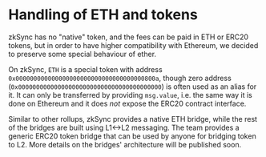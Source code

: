 # Handling of ETH and tokens

zkSync has no "native" token, and the fees can be paid in ETH or ERC20 tokens, but in order to have higher compatibility with Ethereum, we decided to preserve some special behaviour of ether.

On zkSync, `ETH` is a special token with address `0x000000000000000000000000000000000000800a`, though zero address (`0x0000000000000000000000000000000000000000`) is often used as an alias for it. It can only be transferred by providing `msg.value`, i.e. the same way it is done on Ethereum and it does _not_ expose the ERC20 contract interface.

Similar to other rollups, zkSync provides a native ETH bridge, while the rest of the bridges are built using L1<->L2 messaging. The team provides a generic ERC20 token bridge 
that can be used by anyone for bridging token to L2. More details on the bridges' architecture will be published soon.
